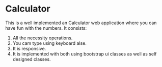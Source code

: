# Calculator
This is a well implemented an Calculator web application where you can have fun with the numbers.
It consists: 
1. All the necessity operations.
2. You cam type using keyboard alse.
3. It is responsive.
4. It is implemented with both using bootstrap ui classes as well as self designed classes.
<!---------------------------Have Fun---------------------------------------------!>

